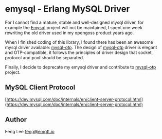 
# emysql - Erlang MySQL Driver

For I cannot find a mature, stable and well-designed mysql driver, for example the [Emysql](https://github.com/Eonblast/Emysql/) project will not be maintained, I spent one week rewriting the old driver used in my opengoss product years ago.

When I finished coding of this library, I found there has been an awesome mysql driver available: [mysql-otp](https://github.com/mysql-otp/mysql-otp). The design of [mysql-otp](https://github.com/mysql-otp/mysql-otp) driver is elegant and OTP-compatible, it follows the principles of driver design that socket, protocol and pool should be separated.

Finally, I decide to deprecate my emysql driver and contribute to [mysql-otp](https://github.com/mysql-otp/mysql-otp) project.

## MySQL Client Protocol

[https://dev.mysql.com/doc/internals/en/client-server-protocol.html](https://dev.mysql.com/doc/internals/en/client-server-protocol.html)

## Author

Feng Lee <feng@emqtt.io>

